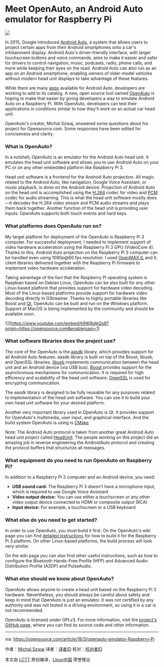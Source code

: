 Meet OpenAuto, an Android Auto emulator for Raspberry Pi
======
![](https://opensource.com/sites/default/files/styles/image-full-size/public/lead-images/lightbulb_computer_person_general_.png?itok=BRGJXU7e)

In 2015, Google introduced [Android Auto][1], a system that allows users to project certain apps from their Android smartphones onto a car's infotainment display. Android Auto's driver-friendly interface, with larger touchscreen buttons and voice commands, aims to make it easier and safer for drivers to control navigation, music, podcasts, radio, phone calls, and more while keeping their eyes on the road. Android Auto can also run as an app on an Android smartphone, enabling owners of older-model vehicles without modern head unit displays to take advantage of these features.

While there are many [apps][2] available for Android Auto, developers are working to add to its catalog. A new, open source tool named [OpenAuto][3] is hoping to make that easier by giving developers a way to emulate Android Auto on a Raspberry Pi. With OpenAuto, developers can test their applications in conditions similar to how they'll work on an actual car head unit.

OpenAuto's creator, Michal Szwaj, answered some questions about his project for Opensource.com. Some responses have been edited for conciseness and clarity.

### What is OpenAuto?

In a nutshell, OpenAuto is an emulator for the Android Auto head unit. It emulates the head unit software and allows you to use Android Auto on your PC or on any other embedded platform like Raspberry Pi 3.

Head unit software is a frontend for the Android Auto projection. All magic related to the Android Auto, like navigation, Google Voice Assistant, or music playback, is done on the Android device. Projection of Android Auto on the head unit is accomplished using the [H.264][4] codec for video and [PCM][5] codec for audio streaming. This is what the head unit software mostly does—it decodes the H.264 video stream and PCM audio streams and plays them back together. Another function of the head unit is providing user inputs. OpenAuto supports both touch events and hard keys.

### What platforms does OpenAuto run on?

My target platform for deployment of the OpenAuto is Raspberry Pi 3 computer. For successful deployment, I needed to implement support of video hardware acceleration using the Raspberry Pi 3 GPU (VideoCore 4). Thanks to this, Android Auto projection on the Raspberry Pi 3 computer can be handled even using 1080p@60 fps resolution. I used [OpenMAX IL][6] and IL client libraries delivered together with the Raspberry Pi firmware to implement video hardware acceleration.

Taking advantage of the fact that the Raspberry Pi operating system is Raspbian based on Debian Linux, OpenAuto can be also built for any other Linux-based platform that provides support for hardware video decoding. Most of the Linux-based platforms provide support for hardware video decoding directly in GStreamer. Thanks to highly portable libraries like Boost and [Qt][7], OpenAuto can be built and run on the Windows platform. Support of MacOS is being implemented by the community and should be available soon.

![][https://www.youtube.com/embed/k9tKRqIkQs8?origin=https://opensource.com&enablejsapi=1]

### What software libraries does the project use?

The core of the OpenAuto is the [aasdk][8] library, which provides support for all Android Auto features. aasdk library is built on top of the Boost, libusb, and OpenSSL libraries. [libusb][9] implements communication between the head unit and an Android device (via USB bus). [Boost][10] provides support for the asynchronous mechanisms for communication. It is required for high efficiency and scalability of the head unit software. [OpenSSL][11] is used for encrypting communication.

The aasdk library is designed to be fully reusable for any purposes related to implementation of the head unit software. You can use it to build your own head unit software for your desired platform.

Another very important library used in OpenAuto is Qt. It provides support for OpenAuto's multimedia, user input, and graphical interface. And the build system OpenAuto is using is [CMake][12].

Note: The Android Auto protocol is taken from another great Android Auto head unit project called [HeadUnit][13]. The people working on this project did an amazing job in reverse engineering the AndroidAuto protocol and creating the protocol buffers that structurize all messages.

### What equipment do you need to run OpenAuto on Raspberry Pi?

In addition to a Raspberry Pi 3 computer and an Android device, you need:

  * **USB sound card:** The Raspberry Pi 3 doesn't have a microphone input, which is required to use Google Voice Assistant
  * **Video output device:** You can use either a touchscreen or any other video output device connected to HDMI or composite output (RCA)
  * **Input device:** For example, a touchscreen or a USB keyboard



### What else do you need to get started?

In order to use OpenAuto, you must build it first. On the OpenAuto's wiki page you can find [detailed instructions][14] for how to build it for the Raspberry Pi 3 platform. On other Linux-based platforms, the build process will look very similar.

On the wiki page you can also find other useful instructions, such as how to configure the Bluetooth Hands-Free Profile (HFP) and Advanced Audio Distribution Profile (A2DP) and PulseAudio.

### What else should we know about OpenAuto?

OpenAuto allows anyone to create a head unit based on the Raspberry Pi 3 hardware. Nevertheless, you should always be careful about safety and keep in mind that OpenAuto is just an emulator. It was not certified by any authority and was not tested in a driving environment, so using it in a car is not recommended.

OpenAuto is licensed under GPLv3. For more information, visit the [project's GitHub page][3], where you can find its source code and other information.

--------------------------------------------------------------------------------

via: https://opensource.com/article/18/3/openauto-emulator-Raspberry-Pi

作者：[Michal Szwaj][a]
译者：[译者ID](https://github.com/译者ID)
校对：[校对者ID](https://github.com/校对者ID)

本文由 [LCTT](https://github.com/LCTT/TranslateProject) 原创编译，[Linux中国](https://linux.cn/) 荣誉推出

[a]:https://opensource.com/users/michalszwaj
[1]:https://www.android.com/auto/faq/
[2]:https://play.google.com/store/apps/collection/promotion_3001303_android_auto_all
[3]:https://github.com/f1xpl/openauto
[4]:https://en.wikipedia.org/wiki/H.264/MPEG-4_AVC
[5]:https://en.wikipedia.org/wiki/Pulse-code_modulation
[6]:https://www.khronos.org/openmaxil
[7]:https://www.qt.io/
[8]:https://github.com/f1xpl/aasdk
[9]:http://libusb.info/
[10]:http://www.boost.org/
[11]:https://www.openssl.org/
[12]:https://cmake.org/
[13]:https://github.com/gartnera/headunit
[14]:https://github.com/f1xpl/
